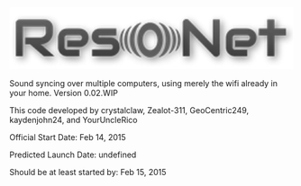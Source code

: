 ![ResoNet](https://raw.githubusercontent.com/crystalclaw/ResoNet/master/ResoNet.png)

Sound syncing over multiple computers, using merely the wifi already in your home.
Version 0.02.WIP

This code developed by crystalclaw, Zealot-311, GeoCentric249, kaydenjohn24, and YourUncleRico

Official Start Date: Feb 14, 2015

Predicted Launch Date: undefined

Should be at least started by: Feb 15, 2015
